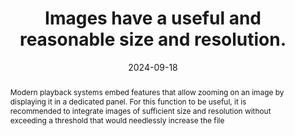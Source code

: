 ---
title: Images have a useful and reasonable size and resolution.
abstract: Modern playback systems embed features that allow zooming on an image by displaying it in a dedicated panel. For this function to be useful, it is recommended to integrate images of sufficient size and resolution without exceeding a threshold that would needlessly increase the file
categories:
  - Images and media
agrege: O4114-E025
opquast: 4 114
indiceebook: "25"
description: Rule 025
before: "024"
weight: "025"
after: "026"
actif: "0"
layout: rules
date: 2024-09-18
tags:
  - Accessibility
  - Readability
  - Ecodesign
objectif:
  - Decrease the amount of data to be uploaded.
  - Improve page display speed.
  - Decreasing the energy impact linked to numerical reading.
  - Offer flexibility for viewing images
Meo:
  - If there is no reason to keep an image larger than its output, provide, of the specific versions of these and not the original images resized via their HTML attributes or CSS properties.
Controle:
  - ""
epubcheck: false
ace: false
humancheck: true
ReadiumGoToolkit: null
Source:
  - Opquast
Referentiel:
  - ""
steps:
  - Editorial
  - Crafting
comment: can we agree on an onboard image size so we can zoom in&nbsp;?
---